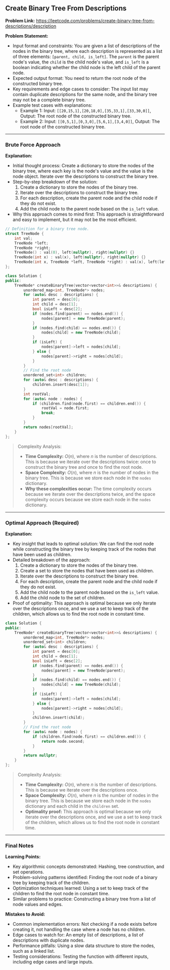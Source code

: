 ## Create Binary Tree From Descriptions

**Problem Link:** https://leetcode.com/problems/create-binary-tree-from-descriptions/description

**Problem Statement:**
- Input format and constraints: You are given a list of descriptions of the nodes in the binary tree, where each description is represented as a list of three elements: `[parent, child, is_left]`. The `parent` is the parent node's value, the `child` is the child node's value, and `is_left` is a boolean indicating whether the child node is the left child of the parent node.
- Expected output format: You need to return the root node of the constructed binary tree.
- Key requirements and edge cases to consider: The input list may contain duplicate descriptions for the same node, and the binary tree may not be a complete binary tree.
- Example test cases with explanations:
  - Example 1: Input: `[[20,15,1],[20,18,0],[35,33,1],[33,30,0]]`, Output: The root node of the constructed binary tree.
  - Example 2: Input: `[[0,5,1],[0,3,0],[5,6,1],[3,4,0]]`, Output: The root node of the constructed binary tree.

---

### Brute Force Approach

**Explanation:**
- Initial thought process: Create a dictionary to store the nodes of the binary tree, where each key is the node's value and the value is the node object. Iterate over the descriptions to construct the binary tree.
- Step-by-step breakdown of the solution:
  1. Create a dictionary to store the nodes of the binary tree.
  2. Iterate over the descriptions to construct the binary tree.
  3. For each description, create the parent node and the child node if they do not exist.
  4. Add the child node to the parent node based on the `is_left` value.
- Why this approach comes to mind first: This approach is straightforward and easy to implement, but it may not be the most efficient.

```cpp
// Definition for a binary tree node.
struct TreeNode {
    int val;
    TreeNode *left;
    TreeNode *right;
    TreeNode() : val(0), left(nullptr), right(nullptr) {}
    TreeNode(int x) : val(x), left(nullptr), right(nullptr) {}
    TreeNode(int x, TreeNode *left, TreeNode *right) : val(x), left(left), right(right) {}
};

class Solution {
public:
    TreeNode* createBinaryTree(vector<vector<int>>& descriptions) {
        unordered_map<int, TreeNode*> nodes;
        for (auto& desc : descriptions) {
            int parent = desc[0];
            int child = desc[1];
            bool isLeft = desc[2];
            if (nodes.find(parent) == nodes.end()) {
                nodes[parent] = new TreeNode(parent);
            }
            if (nodes.find(child) == nodes.end()) {
                nodes[child] = new TreeNode(child);
            }
            if (isLeft) {
                nodes[parent]->left = nodes[child];
            } else {
                nodes[parent]->right = nodes[child];
            }
        }
        // Find the root node
        unordered_set<int> children;
        for (auto& desc : descriptions) {
            children.insert(desc[1]);
        }
        int rootVal;
        for (auto& node : nodes) {
            if (children.find(node.first) == children.end()) {
                rootVal = node.first;
                break;
            }
        }
        return nodes[rootVal];
    }
};
```

> Complexity Analysis:
> - **Time Complexity:** $O(n)$, where $n$ is the number of descriptions. This is because we iterate over the descriptions twice: once to construct the binary tree and once to find the root node.
> - **Space Complexity:** $O(n)$, where $n$ is the number of nodes in the binary tree. This is because we store each node in the `nodes` dictionary.
> - **Why these complexities occur:** The time complexity occurs because we iterate over the descriptions twice, and the space complexity occurs because we store each node in the `nodes` dictionary.

---

### Optimal Approach (Required)

**Explanation:**
- Key insight that leads to optimal solution: We can find the root node while constructing the binary tree by keeping track of the nodes that have been used as children.
- Detailed breakdown of the approach:
  1. Create a dictionary to store the nodes of the binary tree.
  2. Create a set to store the nodes that have been used as children.
  3. Iterate over the descriptions to construct the binary tree.
  4. For each description, create the parent node and the child node if they do not exist.
  5. Add the child node to the parent node based on the `is_left` value.
  6. Add the child node to the set of children.
- Proof of optimality: This approach is optimal because we only iterate over the descriptions once, and we use a set to keep track of the children, which allows us to find the root node in constant time.

```cpp
class Solution {
public:
    TreeNode* createBinaryTree(vector<vector<int>>& descriptions) {
        unordered_map<int, TreeNode*> nodes;
        unordered_set<int> children;
        for (auto& desc : descriptions) {
            int parent = desc[0];
            int child = desc[1];
            bool isLeft = desc[2];
            if (nodes.find(parent) == nodes.end()) {
                nodes[parent] = new TreeNode(parent);
            }
            if (nodes.find(child) == nodes.end()) {
                nodes[child] = new TreeNode(child);
            }
            if (isLeft) {
                nodes[parent]->left = nodes[child];
            } else {
                nodes[parent]->right = nodes[child];
            }
            children.insert(child);
        }
        // Find the root node
        for (auto& node : nodes) {
            if (children.find(node.first) == children.end()) {
                return node.second;
            }
        }
        return nullptr;
    }
};
```

> Complexity Analysis:
> - **Time Complexity:** $O(n)$, where $n$ is the number of descriptions. This is because we iterate over the descriptions once.
> - **Space Complexity:** $O(n)$, where $n$ is the number of nodes in the binary tree. This is because we store each node in the `nodes` dictionary and each child in the `children` set.
> - **Optimality proof:** This approach is optimal because we only iterate over the descriptions once, and we use a set to keep track of the children, which allows us to find the root node in constant time.

---

### Final Notes

**Learning Points:**
- Key algorithmic concepts demonstrated: Hashing, tree construction, and set operations.
- Problem-solving patterns identified: Finding the root node of a binary tree by keeping track of the children.
- Optimization techniques learned: Using a set to keep track of the children to find the root node in constant time.
- Similar problems to practice: Constructing a binary tree from a list of node values and edges.

**Mistakes to Avoid:**
- Common implementation errors: Not checking if a node exists before creating it, not handling the case where a node has no children.
- Edge cases to watch for: An empty list of descriptions, a list of descriptions with duplicate nodes.
- Performance pitfalls: Using a slow data structure to store the nodes, such as a linked list.
- Testing considerations: Testing the function with different inputs, including edge cases and large inputs.